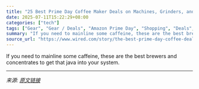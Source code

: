 ```yaml
---
title: "25 Best Prime Day Coffee Maker Deals on Machines, Grinders, and More"
date: 2025-07-11T15:22:29+08:00
categories: ["tech"]
tags: ["Gear", "Gear / Deals", "Amazon Prime Day", "Shopping", "Deals", "Prime Day"]
summary: "If you need to mainline some caffeine, these are the best brewers and concentrates to get that java into your system."
source_url: "https://www.wired.com/story/the-best-prime-day-coffee-deals-3/"
---
```


If you need to mainline some caffeine, these are the best brewers and concentrates to get that java into your system.

---

*来源: [原文链接](https://www.wired.com/story/the-best-prime-day-coffee-deals-3/)*

